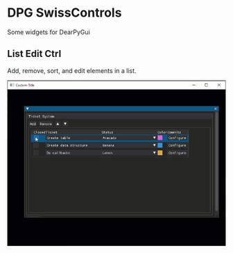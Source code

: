 # DPG SwissControls

Some widgets for DearPyGui

## List Edit Ctrl

Add, remove, sort, and edit elements in a list. 

![ListEdiCtrl](Images/ListEditCtrl.gif)